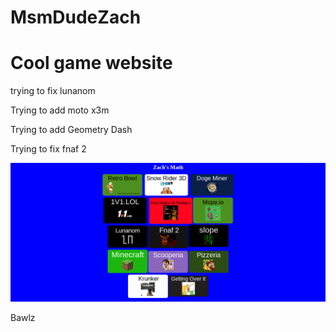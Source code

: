 # MsmDudeZach

<h1>Cool game website</h1>

<p>trying to fix lunanom</p>

<p>Trying to add moto x3m</p>

<p>Trying to add Geometry Dash</p>

<p>Trying to fix fnaf 2</p>


<img src="Pictures/Preview.png">

<p> Bawlz</p>

